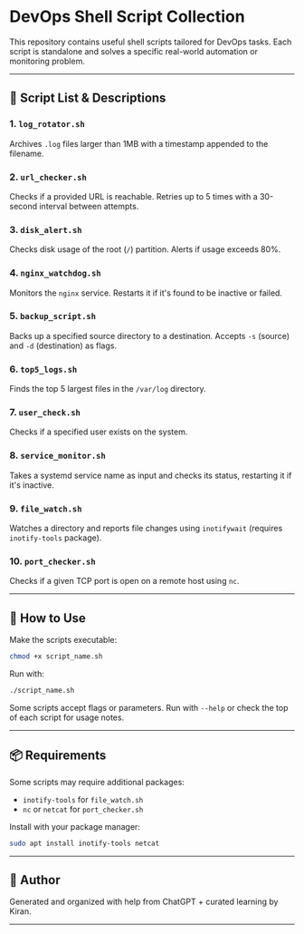 
# DevOps Shell Script Collection

This repository contains useful shell scripts tailored for DevOps tasks. Each script is standalone and solves a specific real-world automation or monitoring problem.

---

## 📜 Script List & Descriptions

### 1. `log_rotator.sh`
Archives `.log` files larger than 1MB with a timestamp appended to the filename.

### 2. `url_checker.sh`
Checks if a provided URL is reachable. Retries up to 5 times with a 30-second interval between attempts.

### 3. `disk_alert.sh`
Checks disk usage of the root (`/`) partition. Alerts if usage exceeds 80%.

### 4. `nginx_watchdog.sh`
Monitors the `nginx` service. Restarts it if it's found to be inactive or failed.

### 5. `backup_script.sh`
Backs up a specified source directory to a destination. Accepts `-s` (source) and `-d` (destination) as flags.

### 6. `top5_logs.sh`
Finds the top 5 largest files in the `/var/log` directory.

### 7. `user_check.sh`
Checks if a specified user exists on the system.

### 8. `service_monitor.sh`
Takes a systemd service name as input and checks its status, restarting it if it's inactive.

### 9. `file_watch.sh`
Watches a directory and reports file changes using `inotifywait` (requires `inotify-tools` package).

### 10. `port_checker.sh`
Checks if a given TCP port is open on a remote host using `nc`.

---

## 🔧 How to Use

Make the scripts executable:

```bash
chmod +x script_name.sh
```

Run with:

```bash
./script_name.sh
```

Some scripts accept flags or parameters. Run with `--help` or check the top of each script for usage notes.

---

## 📦 Requirements

Some scripts may require additional packages:

- `inotify-tools` for `file_watch.sh`
- `nc` or `netcat` for `port_checker.sh`

Install with your package manager:

```bash
sudo apt install inotify-tools netcat
```

---

## 📌 Author
Generated and organized with help from ChatGPT + curated learning by Kiran.

---
